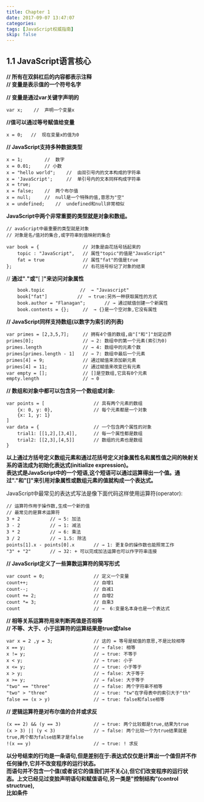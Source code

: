 ```yaml
---
title: Chapter 1
date: 2017-09-07 13:47:07
categories:
tags: [JavaScript权威指南]
skip: false
---
```

##  1.1 JavaScript语言核心

**// 所有在双斜杠后的内容都表示注释**   
**// 变量是表示值的一个符号名字**  

**//  变量是通过var关键字声明的**   
```
var x;    //  声明一个变量x  
```

**//值可以通过等号赋值给变量**  
```
x = 0;   //  现在变量x的值为0 
```
 

**// JavaScript支持多种数据类型** 
```
x = 1;        //  数字  
x = 0.01;     // 小数  
x = "hello world";    //  由双引号内的文本构成的字符串  
x = 'JavaScript';     //  单引号内的文本同样构成字符串  
x = true;  
x = false;    //  两个布尔值  
x = null;     //  null是一个特殊的值,意思为"空"  
x = undefined;    //  undefined和null非常相似  
```

**JavaScript中两个非常重要的类型就是对象和数组。**  

```
// avaScript中最重要的类型就是对象  
// 对象是名/值对的集合,或字符串到值映射的集合

var book = {                // 对象是由花括号括起来的
    topic : "JavaScript",   // 属性"topic"的值是"JavaScript"
    fat = true              // 属性"fat"的值是true
};                          // 右花括号标记了对象的结束  
```
 
//  **通过"**.**"或"**[ ]**"来访问对象属性**  
```
    book.topic             //  → "Javascript"  
    book["fat"]           //  → true:另外一种获取属性的方式
    book.author = "Flanagan";       // → 通过赋值创建一个新属性
    book.contents = {};     //  → {}是一个空对象,它没有属性
```  

**//  JavaScript同样支持数组(以数字为索引的列表)**  
```
var primes = [2,3,5,7];     // 拥有4个值的数组,由"["和"]"划定边界 
primes[0];                  // → 2: 数组中的第一个元素(索引为0)
primes.length               // → 4: 数组中的元素个数
primes[primes.length - 1]   // → 7: 数组中最后一个元素
primes[4] = 9;              // 通过赋值来添加新元素
primes[4] = 11;             // 通过赋值来改变已有元素
var empty = [];             // []是空数组,它具有0个元素
empty.length                // → 0 
```

**// 数组和对象中都可以包含另一个数组或对象:**
```
var points = [                  // 具有两个元素的数组
    {x: 0, y: 0},               // 每个元素都是一个对象
    {x: 1, y: 1}
]
var data = {                    // 一个包含两个属性的对象
    trial1: [[1,2],[3,4]],      // 每一个属性都是数组
    trial2: [[2,3],[4,5]]       // 数组的元素也是数组
}
```


**以上通过方括号定义数组元素和通过花括号定义对象属性名和属性值之间的映射关系的语法成为初始化表达式(initialize expression)。  
表达式是JavaScript中的一个短语,这个短语可以通过运算得出一个值。通过"."和"[]"来引用对象属性或数组元素的值就构成一个表达式。**  

JavaScript中最常见的表达式写法是像下面代码这样使用运算符(operator):  

```
// 运算符作用于操作数,生成一个新的值
// 最常见的是算术运算符
3 + 2           // → 5: 加法
3 - 2           // → 1: 减法
3 * 2           // → 6: 乘法
3 / 2           // → 1.5: 除法
points[1].x - points[0].x       // → 1: 更复杂的操作数也能照常工作
"3" + "2"       // → 32: + 可以完成加法运算也可以作字符串连接
```

**// JavaScript定义了一些算数运算符的简写形式**
```
var count = 0;                  // 定义一个变量
count++;                        // 自增1
count--;                        // 自减1
count += 2;                     // 自增2
count *= 3;                     // 自乘3
count                           // →  6:变量名本身也是一个表达式
```

**// 相等关系运算符用来判断两值是否相等**  
**// 不等、大于、小于运算符的运算结果是true或false**
```
var x = 2 ,y = 3;               // 这的 = 等号是赋值的意思,不是比较相等
x == y;                         // → false: 相等
x != y;                         // → true: 不等于
x < y;                          // → true: 小于
x <= y;                         // → true: 小于等于
x > y;                          // → false: 大于等于
x >= y;                         // → false: 大于等于
"two" == "three"                // → false: 两个字符串不相等
"two" > "three"                 // → true: "tw"在字母表中的索引大于"th"
false == (x > y)                // → true: false和false相等
```

**// 逻辑运算符是对布尔值的合并或求反**
```
(x == 2) && (y == 3)            // → true: 两个比较都是true,结果为true
(x > 3) || (y < 3)              // → false: 两个比较一个为true结果就是true,两个都为false结果才是false
!(x == y)                       // → true: ! 求反
```

**以分号结束的行均是一条语句,但是差别在于:表达式仅仅是计算出一个值但并不作任何操作,它并不改变程序的运行状态。  
而语句并不包含一个值(或者说它的值我们并不关心),但它们改变程序的运行状态。上文已经见过变脸声明语句和赋值语句,另一类是"控制结构"(control structrue),  
比如条件**